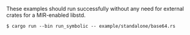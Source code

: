 These examples should run successfully without any need
for external crates for a MIR-enabled libstd.

```
$ cargo run --bin run_symbolic -- example/standalone/base64.rs
```